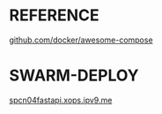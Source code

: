 # REFERENCE

[github.com/docker/awesome-compose](https://github.com/docker/awesome-compose)


# SWARM-DEPLOY

[spcn04fastapi.xops.ipv9.me](https://spcn04fastapi.xops.ipv9.me/)
